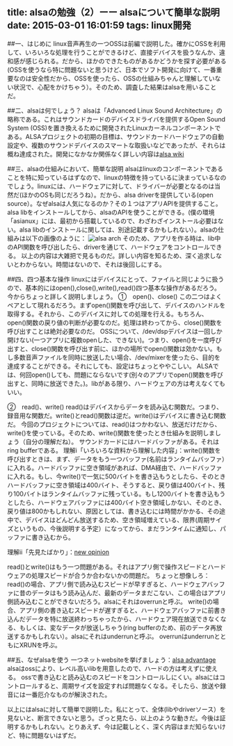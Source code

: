 title: alsaの勉強（2）ーー alsaについて簡単な説明
date: 2015-03-01 16:01:59
tags: linux開発
---

##一、はじめに
linux音声再生の一つOSSは前編で説明した。確かにOSSを利用して、いろいろな処理を行うことができるけど、直接デバイスを扱うなんか、違和感が感じられる。だから、ほかのできたものがあるかどうかを探す必要がある(OSSを使うなら特に問題ないと思うけど、日本でソフト開発に向けて、一番重要なのは安全性だから、OSSを使ったら、OSSの仕組みちゃんと理解していない状況で、心配をかけちゃう）。そのため、調査した結果はalsaを用いることだ。

##二、alsaは何でしょう？
alsaは「Advanced Linux Sound Architecture」の略称である。これはサウンドカードのデバイスドライバを提供するOpen Sound System (OSS)を置き換えるために開発されたLinuxカーネルコンポーネントである。ALSAプロジェクトの初期の目標は、サウンドカードハードウェアの自動設定や、複数のサウンドデバイスのスマートな取扱いなどであったが、それらは概ね達成された。開発になかなか関係なく詳しい内容は[alsa wiki](http://ja.wikipedia.org/wiki/Advanced_Linux_Sound_Architecture)

##三、alsaの仕組みにおいて、簡単な説明
alsaはlinuxのコンポーネントであることを特に知っているはずなので、linuxの特徴を持っているに決まっているなのでしょう。linuxには、ハードウェアに対して、ドライバーが必要となるのは当然だ(ほかのOSも同じだろうね）。だから、alsa driverを提供している(open source）。なぜalsaは人気になるのか？その１つはアプリAPIを提供すること。alsa libをインストールしてから、alsaのAPIを使うことができる。(僕の環境「asianux」には、最初から搭載しているので、わざわざインストール必要はない。alsa libのインストールに関しては、別途記載するかもしれない）。alsaの仕組みは以下の画像のように：
![alsa arch](/pic/alsa-arch1.png)
そのため、アプリを作る時は、lib中のAPI関数を呼び出したら、driverを通じて、ハードウェアをコントロールできる。
以上の内容は大雑把で見るものだ。詳しい内容を知るため、深く追求しないとわからない。時間はないので、それは後回しにする。

##四、四つ基本な操作
linuxにはデバイスにとって、ファイルと同じように扱うので、基本的にはopen(),close(),write(),read()四つ基本な操作があるだろう。今からちょっと詳しく説明しましょう。
①　open()、close()
この二つはよくペアとして現れるだろう。まずopen()関数を呼び出して、デバイスのハンドルを取得する。それから、このデバイスに対しての処理を行える。もちろん、open()関数の戻り値の判断が必要なのだ。処理は終わってから、close()関数を呼び出すことは絶対必要なのだ。
OSSについて、/dev/dspデバイスは一回しか開けない(一つアプリに複数openした、できない)。つまり、open()を一度呼び出すと、close()関数を呼び出す前に、ほかの場所でopen()関数は効かない。もし多数音声ファイルを同時に放送したい場合、/dev/mixerを使ったら、目的を達成することができる。それにしても、設定はちょっとややこしい。
ALSAでは、何回open()しても、問題にならないです(別々のアプリでopen()関数を呼び出すと、同時に放送できた。)。libがある限り、ハードウェアの方は考えなくてもいい。

②　read()、write()
read()はデバイスからデータを読み込む関数だ。つまり、録音用な関数だ。write()とread()関数は逆だ。write()はデバイスに書き込む関数だ。
今回のプロジェクトについては、read()はつかわない、放送だけだから、write()を使っている。そのため、write()関数を使ったとき仕組みを説明しましょう（自分の理解だね）。
サウンドカードにはハードバッファがある。それはring bufferである。
理解ⅰ「いろいろな資料から理解した内容」：write()関数を呼び出すときは、まず、データをもう一つバッファ(名前はランタイムバッファ）に入れる。ハードバッファに空き領域があれば、DMA経由で、ハードバッファに入れる。もし、今write()で一気に500バイトを書き込もうとしたら、そのときハードバッファに空き領域は400バイト、そうすると、戻り値は400バイト、残り100バイトはランタイムバッファに残っている。もし1200バイトを書き込もうとしたら、ハードウェアバッファには400バイト空き領域しかない、そのとき、戻り値は800かもしれない、原因としては、書き込むには時間がかかる、その途中で、デバイスはどんどん放送するため、空き領域増えている、限界(周期サイズというもの、今後説明する予定）になってから、まだランタイムに通知し、パッファに書き込むから。

理解ⅱ「先見たばかり」：[new opinion](http://www.linuxidc.com/Linux/2012-07/65903p2.htm)

read()とwrite()はもう一つ問題がある。それはアプリ側で操作スピードとハードウェアの処理スピードが合うか合わないかの問題だ。
ちょっと想像しろ：
read()の場合、アプリ側で読み込むスピードが早すぎると、ハードウェアバッファに昔のデータはもう読み込んだ、最新のデータまだこない、この場合はアプリ側読み込むことができないだろう。alsaにそれはoverrunと呼ぶ。
write()の場合、アプリ側の書き込むスピードが遅すぎると、ハードウェアバッファに前書き込んだデータを特に放送終わっちゃったから、ハードウェア現在放送できなくなる、もしくは、変なデータが放送しちゃう(ring bufferのため、前のデータ再放送するかもしれない）。alsaにそれはunderrunと呼ぶ。
overrunはunderrunとともにXRUNを呼ぶ。

##五、なぜalsaを使う
一つネットwebsiteを挙げましょう：[alsa advantage](http://www.linuxjournal.com/article/7391?page=0,0)
alsaはossにより、レベル高いlibを用意したので、ハードの方は考えずに使える。
ossで書き込むと読み込むのスピードをコントロールしにくい。alsaにはコントロールすると、周期サイズを設定すれば問題なくなる。そしたら、放送や録音には一番厄介なものが解決された。

以上にはalsaに対して簡単で説明した。私にとって、全体(libやdriverソース）を見ないと、断言できないと思う。ざっと見たら、以上のような動きだ。今後は証明するかもしれない。とりあえず、今は記載しとく、深く内容はまだ知らないけど、特に問題ないはずだ。

